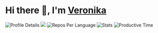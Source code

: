 # Hi there 👋, I'm [Veronika](https://t.me/verniey)

![Profile Details](https://github-profile-summary-cards.vercel.app/api/cards/profile-details?username=verniey&theme=solarized_dark)
![](http://github-profile-summary-cards.vercel.app/api/cards/most-commit-language?username=vn7n24fzkq&theme=solarized_dark)
![Repos Per Language](https://github-profile-summary-cards.vercel.app/api/cards/repos-per-language?username=verniey&theme=solarized_dark)
![Stats](https://github-profile-summary-cards.vercel.app/api/cards/stats?username=verniey&theme=solarized_dark)
![Productive Time](https://github-profile-summary-cards.vercel.app/api/cards/productive-time?username=verniey&theme=solarized_dark)
